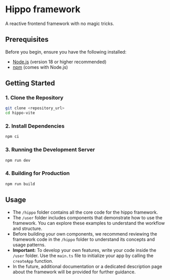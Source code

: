 # Hippo framework

A reactive frontend framework with no magic tricks.

## Prerequisites

Before you begin, ensure you have the following installed:

- [Node.js](https://nodejs.org/) (version 18 or higher recommended)
- [npm](https://www.npmjs.com/) (comes with Node.js)

## Getting Started

### 1. Clone the Repository

```bash
git clone <repository_url>
cd hippo-vite
```

### 2. Install Dependencies

```bash
npm ci
```

### 3. Running the Development Server

```bash
npm run dev
```

### 4. Building for Production

```bash
npm run build
```

## Usage

- The `/hippo` folder contains all the core code for the hippo framework.
- The `/user` folder includes components that demonstrate how to use the framework. You can explore these examples to understand the workflow and structure.
- Before building your own components, we recommend reviewing the framework code in the `/hippo` folder to understand its concepts and usage patterns.
- **Important:** To develop your own features, write your code inside the `/user` folder. Use the `main.ts` file to initialize your app by calling the `createApp` function.
- In the future, additional documentation or a dedicated description page about the framework will be provided for further guidance.
